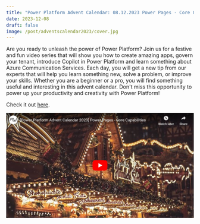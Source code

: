 ```yaml
---
title: "Power Platform Advent Calendar: 08.12.2023 Power Pages - Core Capabilities"
date: 2023-12-08
draft: false
image: /post/adventscalendar2023/cover.jpg
---
```


Are you ready to unleash the power of Power Platform? Join us for a festive and fun video series that will show you how to create amazing apps, govern your tenant, introduce Copilot in Power Platform and learn something about Azure Communication Services. Each day, you will get a new tip from our experts that will help you learn something new, solve a problem, or improve your skills. Whether you are a beginner or a pro, you will find something useful and interesting in this advent calendar. Don't miss this opportunity to power up your productivity and creativity with Power Platform!

Check it out [here](https://youtu.be/z8SdmOEKk3U).

[![](video.jpg)](https://youtu.be/z8SdmOEKk3U)